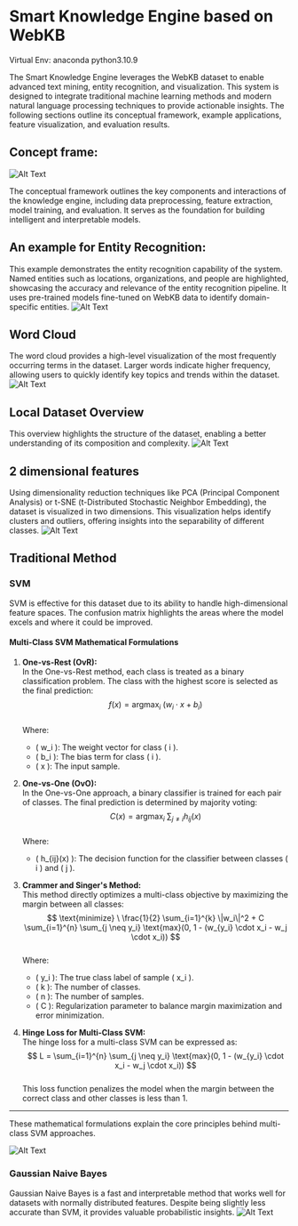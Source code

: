# Smart Knowledge Engine based on WebKB

Virtual Env: anaconda python3.10.9

The Smart Knowledge Engine leverages the WebKB dataset to enable advanced text mining, entity recognition, and visualization. This system is designed to integrate traditional machine learning methods and modern natural language processing techniques to provide actionable insights. The following sections outline its conceptual framework, example applications, feature visualization, and evaluation results.
## Concept frame:

![Alt Text](img/frame.png)

The conceptual framework outlines the key components and interactions of the knowledge engine, including data preprocessing, feature extraction, model training, and evaluation. It serves as the foundation for building intelligent and interpretable models.

## An example for Entity Recognition:
This example demonstrates the entity recognition capability of the system. Named entities such as locations, organizations, and people are highlighted, showcasing the accuracy and relevance of the entity recognition pipeline. It uses pre-trained models fine-tuned on WebKB data to identify domain-specific entities.
![Alt Text](img/entity_recognition_example.png)

## Word Cloud
The word cloud provides a high-level visualization of the most frequently occurring terms in the dataset. Larger words indicate higher frequency, allowing users to quickly identify key topics and trends within the dataset.
![Alt Text](img/word_cloud_example.png)

## Local Dataset Overview 
This overview highlights the structure of the dataset, enabling a better understanding of its composition and complexity.
![Alt Text](img/data_statis.jpg)

## 2 dimensional features
Using dimensionality reduction techniques like PCA (Principal Component Analysis) or t-SNE (t-Distributed Stochastic Neighbor Embedding), the dataset is visualized in two dimensions. This visualization helps identify clusters and outliers, offering insights into the separability of different classes.
![Alt Text](img/2dim_features.jpg)

## Traditional Method

### SVM
SVM is effective for this dataset due to its ability to handle high-dimensional feature spaces. The confusion matrix highlights the areas where the model excels and where it could be improved.

#### Multi-Class SVM Mathematical Formulations

1. **One-vs-Rest (OvR):**  
   In the One-vs-Rest method, each class is treated as a binary classification problem. The class with the highest score is selected as the final prediction:  
   $$
   f(x) = \text{argmax}_{i} \ (w_i \cdot x + b_i)
   $$  
   Where:
   - \( w_i \): The weight vector for class \( i \).
   - \( b_i \): The bias term for class \( i \).
   - \( x \): The input sample.

2. **One-vs-One (OvO):**  
   In the One-vs-One approach, a binary classifier is trained for each pair of classes. The final prediction is determined by majority voting:  
   $$
   C(x) = \text{argmax}_{i} \ \sum_{j \neq i} h_{ij}(x)
   $$  
   Where:
   - \( h_{ij}(x) \): The decision function for the classifier between classes \( i \) and \( j \).

3. **Crammer and Singer's Method:**  
   This method directly optimizes a multi-class objective by maximizing the margin between all classes:  
   $$
   \text{minimize} \ \frac{1}{2} \sum_{i=1}^{k} \|w_i\|^2 + C \sum_{i=1}^{n} \sum_{j \neq y_i} \text{max}(0, 1 - (w_{y_i} \cdot x_i - w_j \cdot x_i))
   $$  
   Where:
   - \( y_i \): The true class label of sample \( x_i \).
   - \( k \): The number of classes.
   - \( n \): The number of samples.
   - \( C \): Regularization parameter to balance margin maximization and error minimization.

4. **Hinge Loss for Multi-Class SVM:**  
   The hinge loss for a multi-class SVM can be expressed as:  
   $$
   L = \sum_{i=1}^{n} \sum_{j \neq y_i} \text{max}(0, 1 - (w_{y_i} \cdot x_i - w_j \cdot x_i))
   $$  
   This loss function penalizes the model when the margin between the correct class and other classes is less than 1.

---

These mathematical formulations explain the core principles behind multi-class SVM approaches. 

![Alt Text](img/SVM_confusion_matrix.jpg)

### Gaussian Naive Bayes
Gaussian Naive Bayes is a fast and interpretable method that works well for datasets with normally distributed features. Despite being slightly less accurate than SVM, it provides valuable probabilistic insights.
![Alt Text](img/NB_confusion_matrix.jpg)


